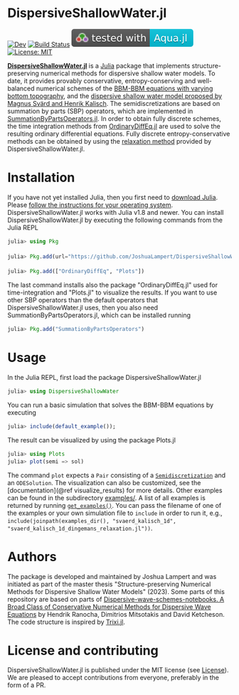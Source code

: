 # DispersiveShallowWater.jl

[![Dev](https://img.shields.io/badge/docs-dev-blue.svg)](https://JoshuaLampert.github.io/DispersiveShallowWater.jl/dev/)
[![Build Status](https://github.com/JoshuaLampert/DispersiveShallowWater.jl/actions/workflows/CI.yml/badge.svg?branch=main)](https://github.com/JoshuaLampert/DispersiveShallowWater.jl/actions/workflows/CI.yml?query=branch%3Amain)
[![Aqua QA](https://raw.githubusercontent.com/JuliaTesting/Aqua.jl/master/badge.svg)](https://github.com/JuliaTesting/Aqua.jl)
[![License: MIT](https://img.shields.io/badge/License-MIT-success.svg)](https://opensource.org/licenses/MIT)

[**DispersiveShallowWater.jl**](https://github.com/JoshuaLampert/DispersiveShallowWater.jl) is a [Julia](https://julialang.org/) package that implements structure-preserving numerical methods for dispersive shallow water models. To date, it provides provably conservative, entropy-conserving and well-balanced numerical schemes of the [BBM-BBM equations with varying bottom topography](https://iopscience.iop.org/article/10.1088/1361-6544/ac3c29), and the [dispersive shallow water model proposed by Magnus Svärd and Henrik Kalisch](https://arxiv.org/abs/2302.09924). The semidiscretizations are based on summation by parts (SBP) operators, which are implemented in [SummationByPartsOperators.jl](https://github.com/ranocha/SummationByPartsOperators.jl/). In order to obtain fully discrete schemes, the time integration methods from [OrdinaryDiffEq.jl](https://github.com/SciML/OrdinaryDiffEq.jl) are used to solve the resulting ordinary differential equations. Fully discrete entropy-conservative methods can be obtained by using the [relaxation method](https://epubs.siam.org/doi/10.1137/19M1263662) provided by DispersiveShallowWater.jl.

# Installation

If you have not yet installed Julia, then you first need to [download Julia](https://julialang.org/downloads/). Please [follow the instructions for your operating system](https://julialang.org/downloads/platform/). DispersiveShallowWater.jl works with Julia v1.8 and newer. You can install DispersiveShallowWater.jl by executing the following commands from the Julia REPL
```julia
julia> using Pkg

julia> Pkg.add(url="https://github.com/JoshuaLampert/DispersiveShallowWater.jl")

julia> Pkg.add(["OrdinaryDiffEq", "Plots"])
```
The last command installs also the package "OrdinaryDiffEq.jl" used for time-integration and "Plots.jl" to visualize the results. If you want to use other SBP operators than the default operators that DispersiveShallowWater.jl uses, then you also need SummationByPartsOperators.jl, which can be installed running
```julia
julia> Pkg.add("SummationByPartsOperators")
```

# Usage

In the Julia REPL, first load the package DispersiveShallowWater.jl
```julia
julia> using DispersiveShallowWater
```

You can run a basic simulation that solves the BBM-BBM equations by executing
```julia
julia> include(default_example());
```
The result can be visualized by using the package Plots.jl
```julia
julia> using Plots
julia> plot(semi => sol)
```
The command `plot` expects a `Pair` consisting of a [`Semidiscretization`](@ref) and an `ODESolution`. The visualization can also be customized, see the [documentation](@ref visualize_results) for more details. Other examples can be found in the subdirectory [examples/](https://github.com/JoshuaLampert/DispersiveShallowWater.jl/tree/main/examples). A list of all examples is returned by running [`get_examples()`](@ref). You can pass the filename of one of the examples or your own simulation file to `include` in order to run it, e.g., `include(joinpath(examples_dir(), "svaerd_kalisch_1d", "svaerd_kalisch_1d_dingemans_relaxation.jl"))`.

# Authors

The package is developed and maintained by Joshua Lampert and was initiated as part of the master thesis "Structure-preserving Numerical Methods for Dispersive Shallow Water Models" (2023). Some parts of this repository are based on parts of [Dispersive-wave-schemes-notebooks. A Broad Class of Conservative Numerical Methods for Dispersive Wave Equations](https://github.com/ranocha/Dispersive-wave-schemes-notebooks) by Hendrik Ranocha, Dimitrios Mitsotakis and David Ketcheson. The code structure is inspired by [Trixi.jl](https://github.com/trixi-framework/Trixi.jl/).

# License and contributing

DispersiveShallowWater.jl is published under the MIT license (see [License](https://github.com/JoshuaLampert/DispersiveShallowWater.jl/blob/main/LICENSE)). We are pleased to accept contributions from everyone, preferably in the form of a PR.
